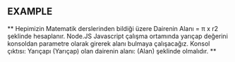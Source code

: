 ## EXAMPLE

**
Hepimizin Matematik derslerinden bildiği üzere Dairenin Alanı = π x r2 şeklinde hesaplanır. 
Node.JS Javascript çalışma ortamında yarıçap değerini konsoldan parametre olarak girerek alanı bulmaya çalışacağız. 
Konsol çıktısı: Yarıçapı (Yarıçap) olan dairenin alanı: (Alan) şeklinde olmalıdır. 
**


